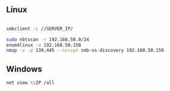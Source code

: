 ## Linux
```sh

smbclient -L //SERVER_IP/

sudo nbtscan -r 192.168.50.0/24
enum4linux -a 192.168.50.150
nmap -v -p 139,445 --script smb-os-discovery 192.168.50.150
```


## Windows
```sh
net view \\IP /all
```